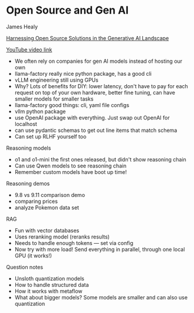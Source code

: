 # Open Source and Gen AI

James Healy

[Harnessing Open Source Solutions in the Generative AI Landscape](https://www.socallinuxexpo.org/scale/22x/presentations/harnessing-open-source-solutions-generative-ai-landscape)

[YouTube video link](https://www.youtube.com/watch?v=wQE0A4JjEIc&t=6975s)

- We often rely on companies for gen AI models instead of hosting our own
- llama-factory really nice python package, has a good cli
- vLLM engineering still using GPUs
- Why? Lots of benefits for DIY: lower latency, don't have to pay for each request on top of your own hardware, better fine tuning, can have smaller models for smaller tasks
- llama-factory good things: cli, yaml file configs
- vllm python package
- use OpenAI package with everything. Just swap out OpenAI for localhost
- can use pydantic schemas to get out line items that match schema
- Can set up RLHF yourself too

Reasoning models
- o1 and o1-mini the first ones released, but didn't show reasoning chain
- Can use Qwen models to see reasoning chain
- Remember custom models have boot up time!

Reasoning demos
- 9.8 vs 9.11 comparison demo
- comparing prices
- analyze Pokemon data set

RAG
- Fun with vector databases
- Uses reranking model (reranks results)
- Needs to handle enough tokens — set via config
- Now try with more load! Send everything in parallel, through one local GPU (it works!)

Question notes
- Unsloth quantization models
- How to handle structured data
- How it works with metaflow
- What about bigger models? Some models are smaller and can also use quantization
